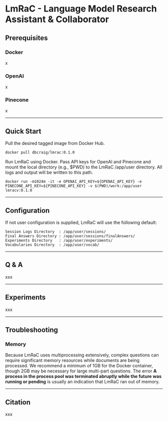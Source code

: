 # LmRaC - Language Model Research Assistant & Collaborator

## Prerequisites
### Docker
x
### OpenAI
x
### Pinecone
x

---
## Quick Start
Pull the desired tagged image from Docker Hub.
```
docker pull dbcraig/lmrac:0.1.0
```
Run LmRaC using Docker. Pass API keys for OpenAI and Pinecone and mount the local directory (e.g., $PWD) to the LmRaC /app/user directory. All logs and output will be written to this path.
```
docker run -m1024m -it -e OPENAI_API_KEY=${OPENAI_API_KEY} -e PINECONE_API_KEY=${PINECONE_API_KEY} -v $(PWD)/work:/app/user lmracv:0.1.0
```


---
## Configuration
If not user configuration is supplied, LmRaC will use the following default:
```
Session Logs Directory  : /app/user/sessions/
Final Answers Directory : /app/user/sessions/finalAnswers/
Experiments Directory   : /app/user/experiments/
Vocabularies Directory  : /app/user/vocab/

```

---
## Q & A 
xxx

---
## Experiments
xxx

---
## Troubleshooting
### Memory
Because LmRaC uses multiprocessing extensively, complex questions can require significant memory resources while documents are being processed. We recommend a minimum of 1GB for the Docker container, though 2GB may be necessary for large multi-part questions. The error **A process in the process pool was terminated abruptly while the future was running or pending** is usually an indication that LmRaC ran out of memory.

---
## Citation
xxx

